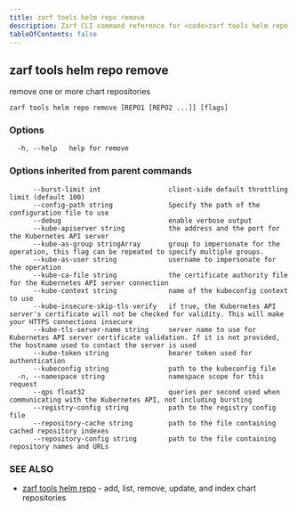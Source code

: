 ```yaml
---
title: zarf tools helm repo remove
description: Zarf CLI command reference for <code>zarf tools helm repo remove</code>.
tableOfContents: false
---
```


<!-- Page generated by Zarf; DO NOT EDIT -->

## zarf tools helm repo remove

remove one or more chart repositories

```
zarf tools helm repo remove [REPO1 [REPO2 ...]] [flags]
```

### Options

```
  -h, --help   help for remove
```

### Options inherited from parent commands

```
      --burst-limit int                 client-side default throttling limit (default 100)
      --config-path string              Specify the path of the configuration file to use
      --debug                           enable verbose output
      --kube-apiserver string           the address and the port for the Kubernetes API server
      --kube-as-group stringArray       group to impersonate for the operation, this flag can be repeated to specify multiple groups.
      --kube-as-user string             username to impersonate for the operation
      --kube-ca-file string             the certificate authority file for the Kubernetes API server connection
      --kube-context string             name of the kubeconfig context to use
      --kube-insecure-skip-tls-verify   if true, the Kubernetes API server's certificate will not be checked for validity. This will make your HTTPS connections insecure
      --kube-tls-server-name string     server name to use for Kubernetes API server certificate validation. If it is not provided, the hostname used to contact the server is used
      --kube-token string               bearer token used for authentication
      --kubeconfig string               path to the kubeconfig file
  -n, --namespace string                namespace scope for this request
      --qps float32                     queries per second used when communicating with the Kubernetes API, not including bursting
      --registry-config string          path to the registry config file
      --repository-cache string         path to the file containing cached repository indexes
      --repository-config string        path to the file containing repository names and URLs
```

### SEE ALSO

* [zarf tools helm repo](/commands/zarf_tools_helm_repo/)	 - add, list, remove, update, and index chart repositories

